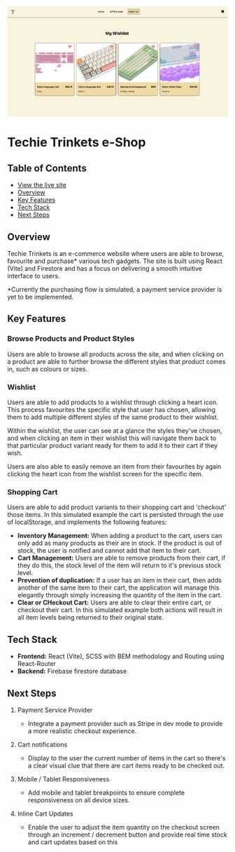 ![](/docs/wishlist.jpg)

# Techie Trinkets e-Shop

## Table of Contents
* [View the live site](https://techie-trinkets.vercel.app/)
* [Overview](#overview)
* [Key Features](#key-features)
* [Tech Stack](#tech-stack)
* [Next Steps](#next-steps)

## Overview
Techie Trinkets is an e-commerce website where users are able to browse, favourite and purchase* various tech gadgets. The site is built using React (Vite) and Firestore and has a focus on delivering a smooth intuitive interface to users.

*Currently the purchasing flow is simulated, a payment service provider is yet to be implemented.

## Key Features
### Browse Products and Product Styles
Users are able to browse all products across the site, and when clicking on a product are able to further browse the different styles that product comes in, such as colours or sizes.

### Wishlist
Users are able to add products to a wishlist through clicking a heart icon. This process favourites the specific style that user has chosen, allowing them to add multiple different styles of the same product to their wishlist. 

Within the wishlist, the user can see at a glance the styles they've chosen, and when clicking an item in their wishlist this will navigate them back to that particular product variant ready for them to add it to their cart if they wish.

Users are also able to easily remove an item from their favourites by again clicking the heart icon from the wishlist screen for the specific item.

### Shopping Cart
Users are able to add product variants to their shopping cart and 'checkout' those items. In this simulated example the cart is persisted through the use of localStorage, and implements the following features:

* **Inventory Management:** When adding a product to the cart, users can only add as many products as their are in stock. If the product is out of stock, the user is notified and cannot add that item to their cart.
* **Cart Management:** Users are able to remove products from their cart, if they do this, the stock level of the item will return to it's previous stock level.
* **Prevention of duplication:** If a user has an item in their cart, then adds another of the same item to their cart, the application will manage this elegantly through simply increasing the quantity of the item in the cart.
* **Clear or CHeckout Cart:** Users are able to clear their entire cart, or checkout their cart. In this simulated example both actions will result in all item levels being returned to their original state.


## Tech Stack
* **Frontend:** React (Vite), SCSS with BEM methodology and Routing using React-Router
* **Backend:** Firebase firestore database

## Next Steps
1. Payment Service Provider
    - Integrate a payment provider such as Stripe in dev mode to provide a more realistic checkout experience.

2. Cart notifications
    - Display to the user the current number of items in the cart so there's a clear visual clue that there are cart items ready to be checked out.

3. Mobile / Tablet Responsiveness
    - Add mobile and tablet breakpoints to ensure complete responsiveness on all device sizes.

4. Inline Cart Updates
    - Enable the user to adjust the item quantity on the checkout screen through an increment / decrement button and provide real time stock and cart updates based on this